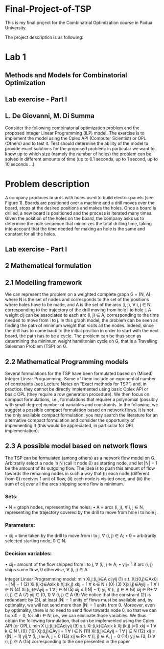# Final-Project-of-TSP
This is my final project for the Combinatrial Optimization course in Padua University.

The project description is as following:
# Lab 1

## Methods and Models for Combinatorial Optimization
## Lab exercise - Part I
## L. De Giovanni, M. Di Summa
Consider the following combinatorial optimization problem and the proposed Integer Linear Programming (ILP) model. The exercise is to implement the model using the
Cplex API (Computer Scientist) or OPL (Others) and to test it. Test should
determine the ability of the model to provide exact solutions for the proposed problem:
in particular we want to know up to which size (namely the number of holes) the problem
can be solved in different amounts of time (up to 0.1 seconds, up to 1 second, up to 10
seconds ...).
# Problem description
A company produces boards with holes used to build electric panels (see Figure 1). Boards
are positioned over a machine and a drill moves over the board, stops at the desired
positions and makes the holes. Once a board is drilled, a new board is positioned and
the process is iterated many times. Given the position of the holes on the board, the
company asks us to determine the hole sequence that minimizes the total drilling time,
taking into account that the time needed for making an hole is the same and constant for
all the holes.

## Lab exercise - Part I
## 2 Mathematical formulation
## 2.1 Modelling framework
We can represent the problem on a weighted complete graph G = (N, A), where N is the set of nodes and corresponds to the set of the positions where holes have to be made, and A is the set of the arcs (i, j), ∀ i, j ∈ N, corresponding to the trajectory of the drill moving from hole i to hole j. A weight cij can be associated to each arc (i, j) ∈ A, corresponding to the time needed to move from i to j. In this graph model, the problem can be seen as finding the path of minimum weight that visits all the nodes. Indeed, since the drill
has to come back to the initial position in order to start with the next board, the path has to be a cycle. The problem can be thus seen as determining the minimum weight hamiltonian cycle on G, that is a Travelling Salesman Problem (TSP) on G.

## 2.2 Mathematical Programming models
Several formulations for the TSP have been formulated based on (Miced) Integer Linear Programming. Some of them include an exponential number of constraints (see Lecture Notes on ”Exact methods for TSP”) and, in practice. they cannot be directly implemented using basic Cplex API or basic OPL (they require a row generation procedure). We then focus on compact formulations, i.e., formulations that requirer a polynomial (possibly with small degree) number of variables and constraints.
In the following, we suggest a possible compact formulation based on network flows. It is not the only available compact formulation: you may search the literature for an alternative compact formulation and consider the opportunity of implementing it (this would be appreciated, in particular for OPL implementation).

## 2.3 A possible model based on network flows
The TSP can be formulated (among others) as a network flow model on G. Arbitrarily select a node in N (call it node 0) as starting node, and let |N| − 1 be the amount of its outgoing flow. The idea is to push this amount of flow towards the remaining nodes in such a way that (i) each node (different from 0) receives 1 unit of flow, (ii) each node is visited once, and (iii) the sum of cij over all the arcs shipping some flow is minimum.

### Sets: 
• N = graph nodes, representing the holes;
• A = arcs (i, j), ∀ i, j ∈ N, representing the trajectory covered by the drill to move from hole i to hole j.
### Parameters: 
• cij = time taken by the drill to move from i to j, ∀ (i, j) ∈ A; • 0 = arbitrarily selected starting node, 0 ∈ N.

### Decision variables:
• xij= amount of the flow shipped from i to j, ∀ (i, j) ∈ A; 
• yij= 1 if arc (i, j) ships some flow, 0 otherwise, ∀ (i, j) ∈ A.

Integer Linear Programming model:
min Xi,j:(i,j)∈A
cijyij (1)
s.t. Xj:(0,j)∈Ax0j = |N| − 1 (2)
Xi:(i,k)∈Axik k Xj:(k,j) xkj = 1 ∀ k ∈ N \ {0} (3)
Xj:(i,j)∈Ayij = 1 ∀ i ∈ N (4)
Xi:(i,j)∈Ayij = 1 ∀ j ∈ N (5)
xij ≤ (|N| − 1) yij ∀ (i, j) ∈ A (6)
xij ∈ R+ ∀ (i, j) ∈ A (7)
yij ∈ {0, 1} ∀ (i, j) ∈ A (8)
We notice that the constraint (2) is redundant: by (3), at least |N| − 1 units of flows
must be available and, by optimality, we will not send more than |N| − 1 units from 0.
Moreover, even by optimality, there is no need to send flow towards node 0, so that we
can fix xi0 = 0, for all i ∈ N, i.e., we can eliminate those variables. We thus obtain the
following formulation, that can be implemented using the Cplex API (or OPL).
min X
i,j:(i,j)∈Acijyij (9)
s.t. Xi:(i,k)∈Axik k Xj:(k,j),j=0
xkj = 1 ∀ k ∈ N \ {0} (10)
Xj:(i,j)∈Ayij = 1 ∀ i ∈ N (11)
Xi:(i,j)∈Ayij = 1 ∀ j ∈ N (12)
xij ≤ (|N| − 1) yij ∀ (i, j) ∈ A, j = 0 (13)
xij ∈ R+ ∀ (i, j) ∈ A, j = 0 (14)
yij ∈ {0, 1} ∀ (i, j) ∈ A (15)
corresponding to the one presented in the paper
